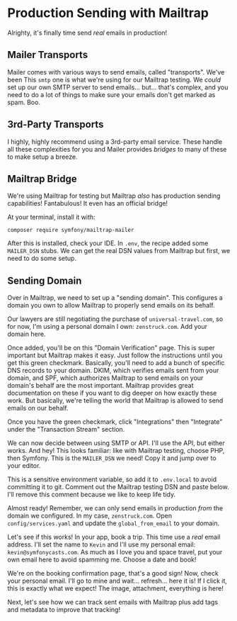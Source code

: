 # Production Sending with Mailtrap

Alrighty, it's finally time send *real* emails in production!

## Mailer Transports

Mailer comes with various ways to send emails, called "transports". We've been
This `smtp` one is what we're using for our Mailtrap testing. We *could* set up
our own SMTP server to send emails... but... that's complex, and you need to
do a lot of things to make sure your emails don't get marked as spam. Boo.

## 3rd-Party Transports

I highly, highly recommend using a 3rd-party email service. These handle all
these complexities for you and Mailer provides *bridges* to many of these
to make setup a breeze.

## Mailtrap Bridge

We're using Mailtrap for testing but Mailtrap *also* has production
sending capabilities! Fantabulous! It even has an official bridge!

At your terminal, install it with:

```terminal
composer require symfony/mailtrap-mailer
```

After this is installed, check your IDE. In `.env`, the recipe
added some `MAILER_DSN` stubs. We can get the real DSN values from Mailtrap
but first, we need to do some setup.

## Sending Domain

Over in Mailtrap, we need to set up a "sending domain". This configures a domain
you own to allow Mailtrap to properly send emails on its behalf.

Our lawyers are still negotiating the purchase of `universal-travel.com`, so
for now, I'm using a personal domain I own: `zenstruck.com`.
Add your domain here.

Once added, you'll be on this "Domain Verification" page. This is super important
but Mailtrap makes it easy. Just follow the instructions until you get this green checkmark.
Basically, you'll need to add a bunch of specific DNS records to your domain. DKIM, which
verifies emails sent from your domain, and SPF, which authorizes Mailtrap to send emails
on your domain's behalf are the most important. Mailtrap provides great documentation
on these if you want to dig deeper on how exactly these work.
But basically, we're telling the world that Mailtrap is allowed to send emails on our
behalf.

Once you have the green checkmark, click "Integrations" then "Integrate" under
the "Transaction Stream" section.

We can now decide between using SMTP or API. I'll use the API, but either
works. And hey! This looks
familiar: like with Mailtrap testing, choose PHP, then Symfony. This is the `MAILER_DSN`
we need! Copy it and jump over to your editor.

This is a sensitive environment variable, so add it to `.env.local` to avoid
committing it to git. Comment out the Mailtrap testing DSN and paste
below. I'll remove this comment because we like to keep life tidy.

Almost ready! Remember, we can only send emails in production *from* the domain we
configured. In my case, `zenstruck.com`. Open `config/services.yaml` and update the
`global_from_email` to your domain.

Let's see if this works! In your app, book a trip. This time use a *real*
email address. I'll set the name to `Kevin` and I'll use my personal email:
`kevin@symfonycasts.com`. As much as I love you and space travel,
put your own email here to avoid spamming me. Choose a date and book!

We're on the booking confirmation page, that's a good sign! Now, check your personal
email. I'll go to mine and wait... refresh... here it is! If I click it, this is
exactly what we expect! The image, attachment, everything is here!

Next, let's see how we can track sent emails with Mailtrap plus add tags and metadata
to improve that tracking!
